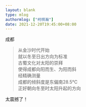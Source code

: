 ```yaml
---
layout: blank
type: mlog
authormlog: ["柯棋瀚"]
date: 2021-12-20T19:45:00+08:00
---
```


成都

> 从金沙时代开始  
> 就以冬至日出方向为标准  
> 古蜀文化对太阳的崇拜  
> 使得成都向阳而生、为阳而斜  
> 经精确测量  
> 成都的倾斜度是东偏南28.5℃  
> 正好朝向冬至时太阳升起的方向

太震撼了！
